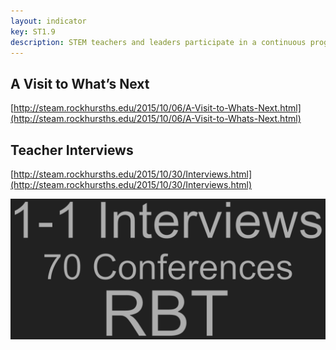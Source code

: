 ```yaml
---
layout: indicator
key: ST1.9
description: STEM teachers and leaders participate in a continuous program of STEM-specific professional learning.
---
```

## A Visit to What’s Next

[http://steam.rockhursths.edu/2015/10/06/A-Visit-to-Whats-Next.html](http://steam.rockhursths.edu/2015/10/06/A-Visit-to-Whats-Next.html)

## Teacher Interviews

[http://steam.rockhursths.edu/2015/10/30/Interviews.html](http://steam.rockhursths.edu/2015/10/30/Interviews.html)

<div class="flex-wrapper">
  <img src="/img/indicators/st1.9a.jpg" alt="One to one interviews, 70 conferences, Research for Better Teaching">
</div>